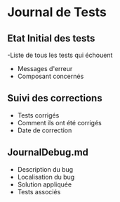 # Journal de Tests

## Etat Initial des tests 

  -Liste de tous les tests qui échouent
  - Messages d'erreur
  - Composant concernés

  ## Suivi des corrections

  - Tests corrigés
  - Comment ils ont été corrigés
  - Date de correction

  ## JournalDebug.md

  - Description du bug
  - Localisation du bug
  - Solution appliquée
  - Tests associés
